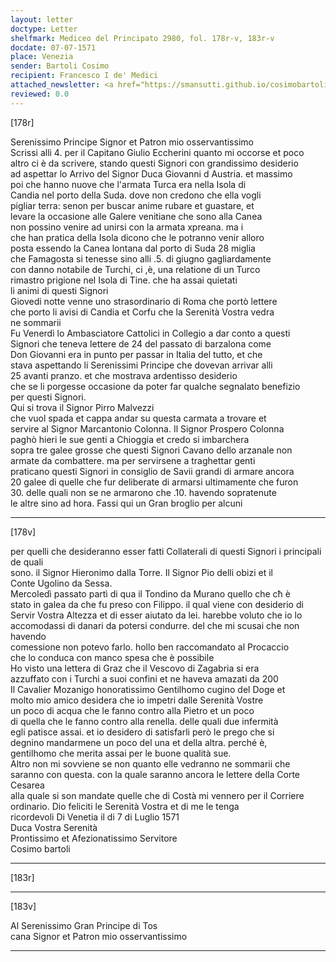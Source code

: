 ```yaml
---
layout: letter
doctype: Letter
shelfmark: Mediceo del Principato 2980, fol. 178r-v, 183r-v
docdate: 07-07-1571
place: Venezia
sender: Bartoli Cosimo
recipient: Francesco I de' Medici
attached_newsletter: <a href="https://smansutti.github.io/cosimobartoli/texts/3081_029/">3081_029</a>
reviewed: 0.0
---
```


[178r]  
  
  
Serenissimo Principe Signor et Patron mio osservantissimo  
Scrissi alli 4. per il Capitano Giulio Eccherini quanto mi occorse et poco  
altro ci è da scrivere, stando questi Signori con grandissimo desiderio  
ad aspettar lo Arrivo del Signor Duca Giovanni d Austria. et massimo  
poi che hanno nuove che l'armata Turca era nella Isola di  
Candia nel porto della Suda. dove non credono che ella vogli  
pigliar terra: senon per buscar anime rubare et guastare, et  
levare la occasione alle Galere venitiane che sono alla Canea  
non possino venire ad unirsi con la armata xpreana. ma i  
che han pratica della Isola dicono che le potranno venir alloro  
posta essendo la Canea lontana dal porto di Suda 28 miglia  
che Famagosta si tenesse sino alli .5. di giugno gagliardamente  
con danno notabile de Turchi, ci ,è, una relatione di un Turco  
rimastro prigione nel Isola di Tine. che ha assai quietati  
li animi di questi Signori  
Giovedi notte venne uno strasordinario di Roma che portò lettere  
che porto li avisi di Candia et Corfu che la Serenità Vostra vedra  
ne sommarii  
Fu Venerdì lo Ambasciatore Cattolici in Collegio a dar conto a questi  
Signori che teneva lettere de 24 del passato di barzalona come  
Don Giovanni era in punto per passar in Italia del tutto, et che  
stava aspettando li Serenissimi Principe che dovevan arrivar alli  
25 avanti pranzo. et che mostrava ardentisso desiderio  
che se li porgesse occasione da poter far qualche segnalato benefizio  
per questi Signori.  
Qui si trova il Signor Pirro Malvezzi  
che vuol spada et cappa andar su questa carmata a trovare et  
servire al Signor Marcantonio Colonna. Il Signor Prospero Colonna  
paghò hieri le sue genti a Chioggia et credo si imbarchera  
sopra tre galee grosse che questi Signori Cavano dello arzanale non  
armate da combattere. ma per servirsene a traghettar genti  
praticano questi Signori in consiglio de Savii grandi di armare ancora  
20 galee di quelle che fur deliberate di armarsi ultimamente che furon  
30. delle quali non se ne armarono che .10. havendo sopratenute  
le altre sino ad hora. Fassi qui un Gran broglio per alcuni  
  
---  

[178v]  
  
  
per quelli che desideranno esser fatti Collaterali di questi Signori i principali de quali  
sono. il Signor Hieronimo dalla Torre. Il Signor Pio delli obizi et il  
Conte Ugolino da Sessa.  
Mercoledì passato partì di qua il Tondino da Murano quello che cħ è  
stato in galea da che fu preso con Filippo. il qual viene con desiderio di  
Servir Vostra Altezza et di esser aiutato da lei. harebbe voluto che io lo  
accomodassi di danari da potersi condurre. del che mi scusai che non havendo  
comessione non potevo farlo. hollo ben raccomandato al Procaccio  
che lo conduca con manco spesa che è possibile  
Ho visto una lettera di Graz che il Vescovo di Zagabria si era  
azzuffato con i Turchi a suoi confini et ne haveva amazati da 200  
Il Cavalier Mozanigo honoratissimo Gentilhomo cugino del Doge et  
molto mio amico desidera che io impetri dalle Serenità Vostre  
un poco di acqua che le fanno contro alla Pietro et un poco  
di quella che le fanno contro alla renella. delle quali due infermità  
egli patisce assai. et io desidero di satisfarli però le prego che si  
degnino mandarmene un poco del una et della altra. perché è,  
gentilhomo che merita assai per le buone qualità sue.  
Altro non mi sovviene se non quanto elle vedranno ne sommarii che  
saranno con questa. con la quale saranno ancora le lettere della Corte Cesarea  
alla quale si son mandate quelle che di Costà mi vennero per il Corriere  
ordinario. Dio feliciti le Serenità Vostra et di me le tenga  
ricordevoli Di Venetia il di 7 di Luglio 1571  
Duca Vostra Serenità  
Prontissimo et Afezionatissimo Servitore  
Cosimo bartoli  
  
---  

[183r]  
  
  
  
---  

[183v]  
  
  
Al Serenissimo Gran Principe di Tos  
cana Signor et Patron mio osservantissimo  
  
---  

